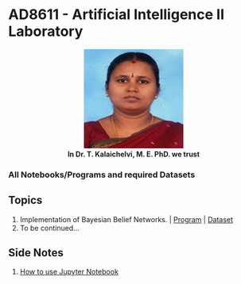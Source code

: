 # AD8611 - Artificial Intelligence II Laboratory

<p align="center">
<img src="aids_hod_image.jpg" alt="Never Gonna Give You Up...">
<br>
<b>In Dr. T. Kalaichelvi, M. E. PhD. we trust</b>
</p>



### All Notebooks/Programs and required Datasets

## Topics
1. Implementation of Bayesian Belief Networks. | [Program](BAYESIAN-BELIEF-NETWORKS.ipynb) | [Dataset](datasets/1-bayesian-belief-networks.csv)
2. To be continued...

## Side Notes
1. [How to use Jupyter Notebook](https://www.dataquest.io/blog/jupyter-notebook-tutorial/)